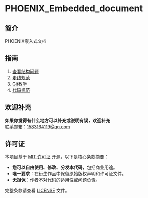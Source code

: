 # PHOENIX_Embedded_document

## 简介
PHOENIX嵌入式文档

## 指南
1. [查看结构问题](find_assembly_problems.md)
2. [走线规范](robot_wiring_guide.md)
3. [Git教学](use_of_git.md)
4. [代码规范](code_standards.md)

## 欢迎补充
**如果你觉得有什么地方可以补充或说明有误，欢迎补充**   
联系邮箱：[1583164119@qq.com](https://mail.qq.com)

## 许可证

本项目基于 [MIT 许可证](LICENSE) 开源，以下是核心条款摘要：

- **您可以自由使用、修改、分发本代码**，包括商业用途。
- **唯一要求**：在衍生作品中保留原始版权声明和许可证文件。
- **无担保**：作者不对代码的适用性或问题负责。

完整条款请查看 [LICENSE](LICENSE) 文件。